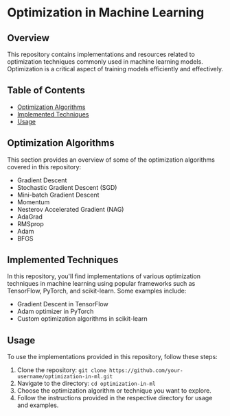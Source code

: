 
# Optimization in Machine Learning

## Overview
This repository contains implementations and resources related to optimization techniques commonly used in machine learning models. Optimization is a critical aspect of training models efficiently and effectively.

## Table of Contents
- [Optimization Algorithms](#optimization-algorithms)
- [Implemented Techniques](#implemented-techniques)
- [Usage](#usage)


## Optimization Algorithms
This section provides an overview of some of the optimization algorithms covered in this repository:
- Gradient Descent
- Stochastic Gradient Descent (SGD)
- Mini-batch Gradient Descent
- Momentum
- Nesterov Accelerated Gradient (NAG)
- AdaGrad
- RMSprop
- Adam
- BFGS
  

## Implemented Techniques
In this repository, you'll find implementations of various optimization techniques in machine learning using popular frameworks such as TensorFlow, PyTorch, and scikit-learn. Some examples include:
- Gradient Descent in TensorFlow
- Adam optimizer in PyTorch
- Custom optimization algorithms in scikit-learn

## Usage
To use the implementations provided in this repository, follow these steps:
1. Clone the repository: `git clone https://github.com/your-username/optimization-in-ml.git`
2. Navigate to the directory: `cd optimization-in-ml`
3. Choose the optimization algorithm or technique you want to explore.
4. Follow the instructions provided in the respective directory for usage and examples.




